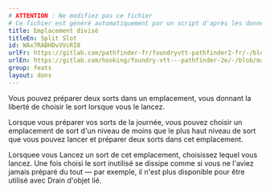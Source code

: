 ```yaml
---
# ATTENTION : Ne modifiez pas ce fichier
# Ce fichier est généré automatiquement par un script d'après les données du module Foundry VTT officiel et de sa traduction
title: Emplacement divisé
titleEn: Split Slot
id: WAx7RABHDvVVcRI8
urlFr: https://gitlab.com/pathfinder-fr/foundryvtt-pathfinder2-fr/-/blob/master/data/feats/WAx7RABHDvVVcRI8.htm
urlEn: https://gitlab.com/hooking/foundry-vtt---pathfinder-2e/-/blob/master/packs/data/feats.db/split-slot.json
group: feats
layout: dons
---
```

Vous pouvez préparer deux sorts dans un emplacement, vous donnant la liberté de choisir le sort lorsque vous le lancez.

Lorsque vous préparer vos sorts de la journée, vous pouvez choisir un emplacement de sort d'un niveau de moins que le plus haut niveau de sort que vous pouvez lancer et préparer deux sorts dans cet emplacement.

Lorsquee vous <a class="entity-link" data-pack="pf2e.actionspf2e" data-id="aBQ8ajvEBByv45yz" draggable="true">Lancez un sort</a> de cet emplacement, choisissez lequel vous lancez. Une fois choisi le sort inutilisé se dissipe comme si vous ne l'aviez jamais préparé du tout — par exemple, il n'est plus disponible pour être utilisé avec <a class="entity-link" data-pack="pf2e.actionspf2e" data-id="v82XtjAVN4ffgVVR" draggable="true">Drain d'objet lié</a>.



